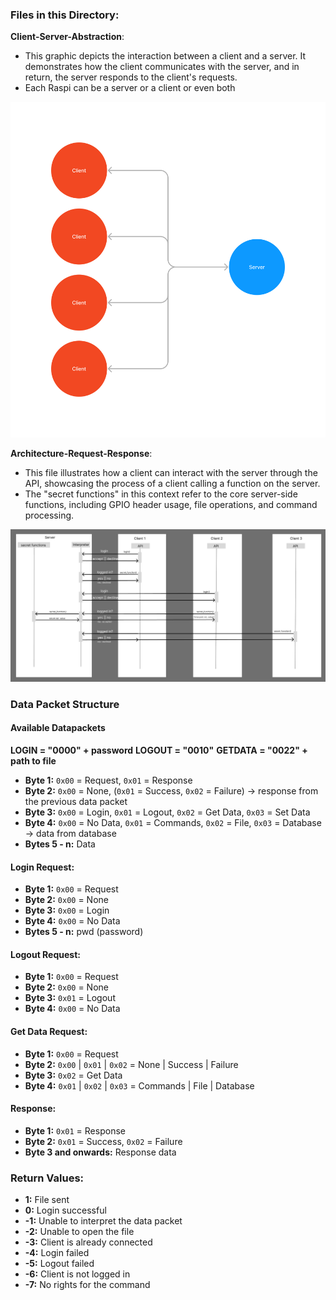 ### Files in this Directory:

**Client-Server-Abstraction**:
- This graphic depicts the interaction between a client and a server. It demonstrates how the client communicates with the server, and in return, the server responds to the client's requests.
- Each Raspi can be a server or a client or even both

![Client-Server-Abstraction](Client-Server-Abstraction.png)


**Architecture-Request-Response**:
- This file illustrates how a client can interact with the server through the API, showcasing the process of a client calling a function on the server.
- The "secret functions" in this context refer to the core server-side functions, including GPIO header usage, file operations, and command processing.

![Architecture-Request-Response](Architecture-Request-Response.png)


### Data Packet Structure

#### Available Datapackets

**LOGIN = "0000" + password**
**LOGOUT = "0010"**
**GETDATA = "0022" + path to file**


- **Byte 1:** `0x00` = Request, `0x01` = Response
- **Byte 2:** `0x00` = None, (`0x01` = Success, `0x02` = Failure) -> response from the previous data packet
- **Byte 3:** `0x00` = Login, `0x01` = Logout, `0x02` = Get Data, `0x03` = Set Data
- **Byte 4:** `0x00` = No Data, `0x01` = Commands, `0x02` = File, `0x03` = Database -> data from database
- **Bytes 5 - n:** Data

#### Login Request:
- **Byte 1:** `0x00` = Request
- **Byte 2:** `0x00` = None
- **Byte 3:** `0x00` = Login
- **Byte 4:** `0x00` = No Data
- **Bytes 5 - n:** pwd (password)

#### Logout Request:
- **Byte 1:** `0x00` = Request
- **Byte 2:** `0x00` = None
- **Byte 3:** `0x01` = Logout
- **Byte 4:** `0x00` = No Data

#### Get Data Request:
- **Byte 1:** `0x00` = Request
- **Byte 2:** `0x00` | `0x01` | `0x02` = None | Success | Failure
- **Byte 3:** `0x02` = Get Data
- **Byte 4:** `0x01` | `0x02` | `0x03` = Commands | File | Database

#### Response:
- **Byte 1:** `0x01` = Response
- **Byte 2:** `0x01` = Success, `0x02` = Failure
- **Byte 3 and onwards:** Response data

### Return Values:
- **1:** File sent
- **0:** Login successful
- **-1:** Unable to interpret the data packet
- **-2:** Unable to open the file
- **-3:** Client is already connected
- **-4:** Login failed
- **-5:** Logout failed
- **-6:** Client is not logged in
- **-7:** No rights for the command
